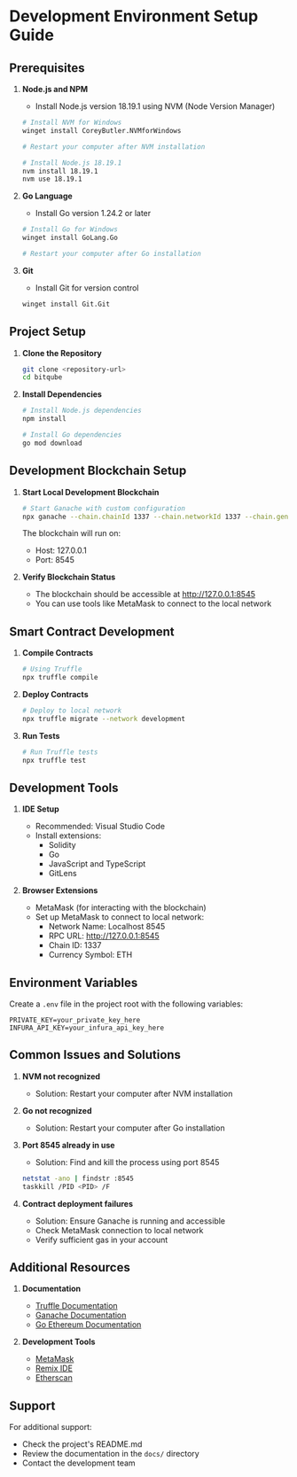 # Development Environment Setup Guide

## Prerequisites

1. **Node.js and NPM**
   - Install Node.js version 18.19.1 using NVM (Node Version Manager)
   ```bash
   # Install NVM for Windows
   winget install CoreyButler.NVMforWindows
   
   # Restart your computer after NVM installation
   
   # Install Node.js 18.19.1
   nvm install 18.19.1
   nvm use 18.19.1
   ```

2. **Go Language**
   - Install Go version 1.24.2 or later
   ```bash
   # Install Go for Windows
   winget install GoLang.Go
   
   # Restart your computer after Go installation
   ```

3. **Git**
   - Install Git for version control
   ```bash
   winget install Git.Git
   ```

## Project Setup

1. **Clone the Repository**
   ```bash
   git clone <repository-url>
   cd bitqube
   ```

2. **Install Dependencies**
   ```bash
   # Install Node.js dependencies
   npm install
   
   # Install Go dependencies
   go mod download
   ```

## Development Blockchain Setup

1. **Start Local Development Blockchain**
   ```bash
   # Start Ganache with custom configuration
   npx ganache --chain.chainId 1337 --chain.networkId 1337 --chain.genesis devchain/genesis.json
   ```
   The blockchain will run on:
   - Host: 127.0.0.1
   - Port: 8545

2. **Verify Blockchain Status**
   - The blockchain should be accessible at http://127.0.0.1:8545
   - You can use tools like MetaMask to connect to the local network

## Smart Contract Development

1. **Compile Contracts**
   ```bash
   # Using Truffle
   npx truffle compile
   ```

2. **Deploy Contracts**
   ```bash
   # Deploy to local network
   npx truffle migrate --network development
   ```

3. **Run Tests**
   ```bash
   # Run Truffle tests
   npx truffle test
   ```

## Development Tools

1. **IDE Setup**
   - Recommended: Visual Studio Code
   - Install extensions:
     - Solidity
     - Go
     - JavaScript and TypeScript
     - GitLens

2. **Browser Extensions**
   - MetaMask (for interacting with the blockchain)
   - Set up MetaMask to connect to local network:
     - Network Name: Localhost 8545
     - RPC URL: http://127.0.0.1:8545
     - Chain ID: 1337
     - Currency Symbol: ETH

## Environment Variables

Create a `.env` file in the project root with the following variables:
```
PRIVATE_KEY=your_private_key_here
INFURA_API_KEY=your_infura_api_key_here
```

## Common Issues and Solutions

1. **NVM not recognized**
   - Solution: Restart your computer after NVM installation

2. **Go not recognized**
   - Solution: Restart your computer after Go installation

3. **Port 8545 already in use**
   - Solution: Find and kill the process using port 8545
   ```bash
   netstat -ano | findstr :8545
   taskkill /PID <PID> /F
   ```

4. **Contract deployment failures**
   - Solution: Ensure Ganache is running and accessible
   - Check MetaMask connection to local network
   - Verify sufficient gas in your account

## Additional Resources

1. **Documentation**
   - [Truffle Documentation](https://trufflesuite.com/docs/truffle/)
   - [Ganache Documentation](https://trufflesuite.com/docs/ganache/)
   - [Go Ethereum Documentation](https://geth.ethereum.org/docs/)

2. **Development Tools**
   - [MetaMask](https://metamask.io/)
   - [Remix IDE](https://remix.ethereum.org/)
   - [Etherscan](https://etherscan.io/)

## Support

For additional support:
- Check the project's README.md
- Review the documentation in the `docs/` directory
- Contact the development team 